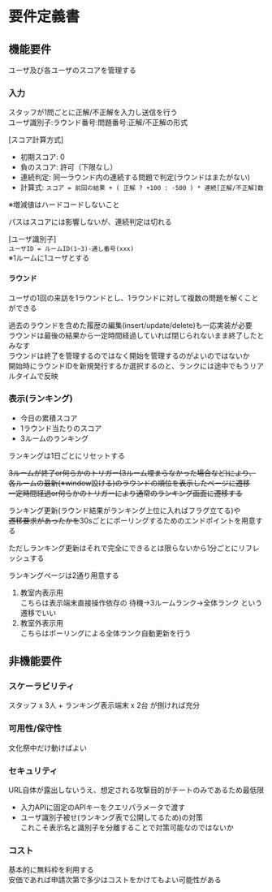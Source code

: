 # 要件定義書

## 機能要件

ユーザ及び各ユーザのスコアを管理する

### 入力

スタッフが1問ごとに正解/不正解を入力し送信を行う  
ユーザ識別子:ラウンド番号:問題番号:正解/不正解の形式

[スコア計算方式]

- 初期スコア: 0
- 負のスコア: 許可（下限なし）
- 連続判定: 同一ラウンド内の連続する問題で判定(ラウンドはまたがない)
- 計算式: `スコア = 前回の結果 + ( 正解 ? +100 : -500 ) * 連続[正解/不正解]数`

※増減値はハードコードしないこと

パスはスコアには影響しないが、連続判定は切れる

[ユーザ識別子]  
`ユーザID = ルームID(1~3)-通し番号(xxx)`  
※1ルームに1ユーザとする

#### ラウンド

ユーザの1回の来訪を1ラウンドとし、1ラウンドに対して複数の問題を解くことができる

過去のラウンドを含めた履歴の編集(insert/update/delete)も一応実装が必要  
ラウンドは最後の結果から一定時間経過していれば閉じられないまま終了したとみなす  
ラウンドは終了を管理するのではなく開始を管理するのがよいのではないか  
開始時にラウンドIDを新規発行するか選択するのと、ランクには途中でもうリアルタイムで反映

### 表示(ランキング)

- 今日の累積スコア
- 1ラウンド当たりのスコア
- 3ルームのランキング

ランキングは1日ごとにリセットする

~~3ルームが終了or何らかのトリガー(3ルーム埋まらなかった場合など)により、~~  
~~各ルームの最新(※window設ける)のラウンドの順位を表示したページに遷移~~  
~~一定時間経過or何らかのトリガーにより通常のランキング画面に遷移する~~

ランキング更新(ラウンド結果がランキング上位に入ればフラグ立てる)や  
~~遷移要求があったかを~~30sごとにポーリングするためのエンドポイントを用意する

ただしランキング更新はそれで完全にできるとは限らないから1分ごとにリフレッシュする

ランキングページは2通り用意する

1. 教室内表示用  
   こちらは表示端末直接操作依存の 待機→3ルームランク→全体ランク という遷移でいい
2. 教室外表示用  
   こちらはポーリングによる全体ランク自動更新を行う

## 非機能要件

### スケーラビリティ

スタッフ x 3人 + ランキング表示端末 x 2台 が捌ければ充分

### 可用性/保守性

文化祭中だけ動けばよい

### セキュリティ

URL自体が露出しないうえ、想定される攻撃目的がチートのみであるため最低限

- 入力APIに固定のAPIキーをクエリパラメータで渡す
- ユーザ識別子被せ(ランキング表で公開してるため)の対策  
  これこそ表示名と識別子を分離することで対策可能なのではないか

### コスト

基本的に無料枠を利用する  
安価であれば申請次第で多少はコストをかけてもよい可能性がある
